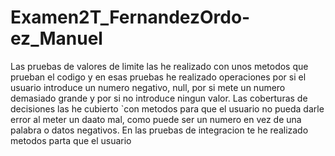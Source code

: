 # Examen2T_FernandezOrdo-ez_Manuel

Las pruebas de valores de limite las he realizado con unos metodos que prueban el codigo y en esas pruebas he realizado operaciones por si el usuario introduce un numero negativo, null, por si mete un numero demasiado grande y por si no introduce ningun valor.
Las coberturas de decisiones las he cubierto `con metodos para que el usuario no pueda darle error al meter un daato mal, como puede ser un numero en vez de una palabra o datos negativos.
En las pruebas de integracion te he realizado metodos parta que el usuario

